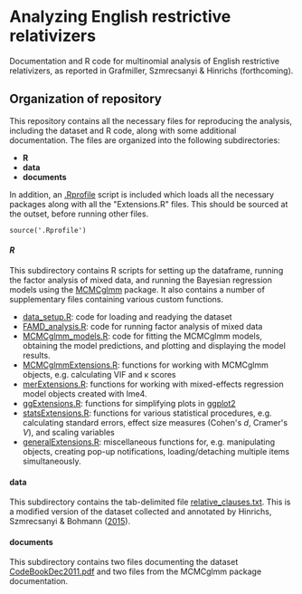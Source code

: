 # Analyzing English restrictive relativizers

Documentation and R code for multinomial analysis of English restrictive relativizers, as reported in Grafmiller, Szmrecsanyi & Hinrichs (forthcoming). 

## Organization of repository

This repository contains all the necessary files for reproducing the analysis, including the dataset and R code, along with some additional documentation. The files are organized into the following subdirectories:
- **R**
- **data**
- **documents**

In addition, an [.Rprofile](.Rprofile) script is included which loads all the necessary packages along with all the "Extensions.R" files. This should be sourced at the outset, before running other files.

```
source('.Rprofile')
```

#### *R* 

This subdirectory contains R scripts for setting up the dataframe, running the factor analysis of mixed data, and running the Bayesian regression models using the [MCMCglmm](https://cran.r-project.org/web/packages/MCMCglmm/index.html) package. It also contains a number of supplementary files containing various custom functions. 
- [data_setup.R](R/data_setup.R): code for loading and readying the dataset
- [FAMD_analysis.R](R/FAMD_analysis.R): code for running factor analysis of mixed data
- [MCMCglmm_models.R](R/MCMCglmm_models.R): code for fitting the MCMCglmm models, obtaining the model predictions, and plotting and displaying the model results. 
- [MCMCglmmExtensions.R](R/MCMCglmmExtensions.R): functions for working with MCMCglmm objects, e.g. calculating VIF and &kappa; scores
- [merExtensions.R](R/merExtensions.R): functions for working with mixed-effects regression model objects created with lme4. 
- [ggExtensions.R](R/ggExtensions.R): functions for simplifying plots in [ggplot2](http://docs.ggplot2.org/current/) 
- [statsExtensions.R](R/statsExtensions.R): functions for various statistical procedures, e.g. calculating standard errors, effect size measures (Cohen's *d*, Cramer's *V*), and scaling variables
- [generalExtensions.R](R/generalExtensions.R): miscellaneous functions for, e.g. manipulating objects, creating pop-up notifications, loading/detaching multiple items simultaneously.

#### data

This subdirectory contains the tab-delimited file [relative_clauses.txt](data/relative_clauses.txt). This is a modified version of the dataset collected and annotated by Hinrichs, Szmrecsanyi & Bohmann ([2015](https://muse.jhu.edu/journals/language/v091/91.4.hinrichs.html)). 

#### documents

This subdirectory contains two files documenting the dataset [CodeBookDec2011.pdf](documents/CodeBookDec2011.pdf) and two files from the MCMCglmm package documentation.
